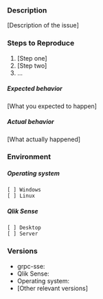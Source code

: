 ### Description

[Description of the issue]

### Steps to Reproduce

1. [Step one]
2. [Step two]
3. ...

##### Expected behavior

[What you expected to happen]

##### Actual behavior

[What actually happened]

### Environment

##### Operating system
```
[ ] Windows
[ ] Linux
```
##### Qlik Sense
```
[ ] Desktop
[ ] Server
```
### Versions

* grpc-sse:
* Qlik Sense:
* Operating system:
* [Other relevant versions]
